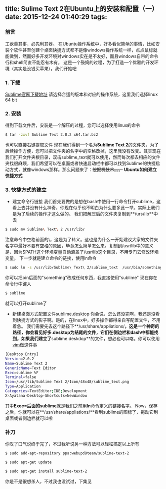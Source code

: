 title: Sulime Text 2在Ubuntu上的安装和配置（一）
date: 2015-12-24 01:40:29
tags:
---
### 前言
工欲善其事，必先利其器。
在Ubuntu操作系统中，好多看似简单的事情，比如安装个软件甚至创建个桌面快捷方式都不是像windows操作系统一样，点点鼠标就能做到，然而好多开发环境对windows实在是不友好，而且windows自带的命令行和shell简直不能忍有木有。
这是一个鼓捣的过程，为了打造一个优雅的开发环境（其实是没钱买苹果），我们开始吧
<!--more-->
### 1. 下载
[Sublime官网下载地址][1]
请选择合适的版本和对应的操作系统，这里我们选择linux 64 bit
### 2. 安装
得到下载文件后，安装是一个解压的过程，您可以选择使用linux的命令

```bash 
$ tar -zxvf Sublime Text 2.0.2 x64.tar.bz2
```
也可以直接右键提取文件
现在我们得到一个名为**Sublime Text 2**的文件夹，为了后续操作方便，您可以把文件夹的名字中的空格改掉，这里我没有改变。其实现在我们打开文件夹根目录，双击sublime_text就可以使用，然而每次都去相应的文件夹找很麻烦，我们希望可以在桌面或者快速启动栏中都可以找到Sublime的快捷启动方式，就像windows那样。那么问题来了：~~挖掘机技术。。。~~ **Ubuntu如何建立快捷方式**
### 3. 快捷方式的建立
* 建立命令行链接
  我们首先要做的是想在bash中使用一行命令打开sublime，这看上去并没有什么神奇，你现在似乎也不明白为什么要多此一举。实际上我们是为了后续的操作才这么做的。
我们把解压后的文件夹复制到**/urs/lib**中去

``` bash
$ sudo mv Sublime\ Text\ 2 /usr/lib/
```

注意命令中空格前面的\，这是为了转义。这也是为什么一开始建议大家的文件夹名字中最好不要有空格的原因，毕竟怎么简单怎么来。复制到/usr/lib中的意义是，因为$PATH这个环境变量自动涵盖了/usr/lib这个目录，不用专门去修改环境变量。
下一步就是建立命令的链接，使用ln命令

``` bash 
$ sudo ln -s /usr/lib/Sublime\ Text\ 2/sublime_text  /usr/bin/something
```

你可以把bin后面的"something"改成任何东西，我直接使用"sublime"
现在你在命令行中键入

``` bash
$ sublime
```

就可以打开sublime了
* 新建桌面方式配置文件sublime.desktop
你会说，怎么还没完啊，我还是没看到快捷方式的影子啊。是的，在linux中，好多操作都得亲自写配置文件，不用着急。
我们需要先去这个路径下**/usr/share/appliations/**，这是一个神奇的路径，你会看见好多.desktop为结尾的文件，它们在侧边栏和dash中都能找到，如果我们建立了**sublime.deskdop**的文件，想必也可以咯。你可以使用[vim][2]做这件事
``` bash
[Desktop Entry]
Version=2.0.2
Name=Sublime Text 2
GenericName=Text Editor
Exec=sublime %F
Terminal=false
Icon=/usr/lib/Sublime Text 2/Icon/48x48/sublime_text.png
Type=Application
Categories=TextEditor;IDE;Development
X-Ayatana-Desktop-Shortcuts=NewWindow
```
其中**Exec=**后面的**sublime**就是我们之前用**ln**命令定义的链接名字。
Now，保存之后，你就可以在**/usr/share/appliations/**看到sublime的图标了，拖动它到桌面或者侧边栏就可以啦
### 补刀
你叹了口气说终于完了，不过我听说另一种方法可以轻松搞定以上所有

``` bash
$ sudo add-apt-repository ppa:webupd8team/sublime-text-2
```

``` bash 
$ sudo apt-get update
```

``` bash 
$ sudo apt-get install sublime-text-2 
```

你是不是很想杀人，不过我也没试过，下集见

[1]: http://www.sublimetext.com/2
[2]: http://buildall.github.io/2015/12/09/frontendvim/